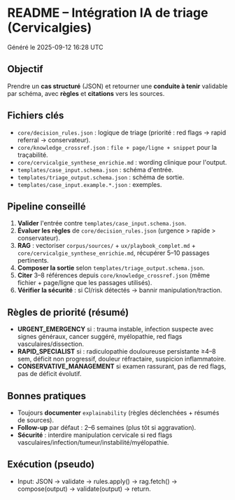 # README – Intégration IA de triage (Cervicalgies)

Généré le 2025-09-12 16:28 UTC

## Objectif
Prendre un **cas structuré** (JSON) et retourner une **conduite à tenir** validable par schéma, avec **règles** et **citations** vers les sources.

## Fichiers clés
- `core/decision_rules.json` : logique de triage (priorité : red flags → rapid referral → conservateur).
- `core/knowledge_crossref.json` : `file + page/ligne + snippet` pour la traçabilité.
- `core/cervicalgie_synthese_enrichie.md` : wording clinique pour l'output.
- `templates/case_input.schema.json` : schéma d'entrée.
- `templates/triage_output.schema.json` : schéma de sortie.
- `templates/case_input.example.*.json` : exemples.

## Pipeline conseillé
1. **Valider** l'entrée contre `templates/case_input.schema.json`.
2. **Évaluer les règles** de `core/decision_rules.json` (urgence > rapide > conservateur).
3. **RAG** : vectoriser `corpus/sources/` + `ux/playbook_complet.md` + `core/cervicalgie_synthese_enrichie.md`, récupérer 5–10 passages pertinents.
4. **Composer la sortie** selon `templates/triage_output.schema.json`.
5. **Citer** 3–8 références depuis `core/knowledge_crossref.json` (même fichier + page/ligne que les passages utilisés).
6. **Vérifier la sécurité** : si CI/risk détectés → bannir manipulation/traction.

## Règles de priorité (résumé)
- **URGENT_EMERGENCY** si : trauma instable, infection suspecte avec signes généraux, cancer suggéré, myélopathie, red flags vasculaires/dissection.
- **RAPID_SPECIALIST** si : radiculopathie douloureuse persistante ≥4–8 sem, déficit non progressif, douleur réfractaire, suspicion inflammatoire.
- **CONSERVATIVE_MANAGEMENT** si examen rassurant, pas de red flags, pas de déficit évolutif.

## Bonnes pratiques
- Toujours **documenter** `explainability` (règles déclenchées + résumés de sources).
- **Follow-up** par défaut : 2–6 semaines (plus tôt si aggravation).
- **Sécurité** : interdire manipulation cervicale si red flags vasculaires/infection/tumeur/instabilité/myélopathie.

## Exécution (pseudo)
- Input: JSON → validate → rules.apply() → rag.fetch() → compose(output) → validate(output) → return.
